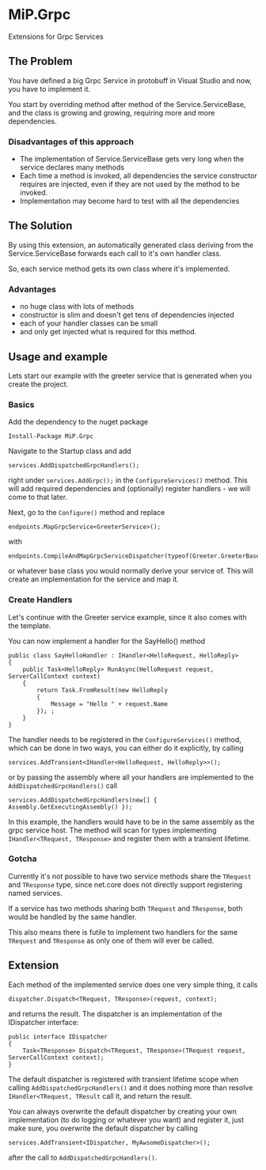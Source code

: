 # MiP.Grpc
Extensions for Grpc Services

## The Problem
You have defined a big Grpc Service in protobuff in Visual Studio and now, you have to implement it.

You start by overriding method after method of the Service.ServiceBase, and the class is growing and growing, requiring more and more dependencies.

### Disadvantages of this approach
* The implementation of Service.ServiceBase gets very long when the service declares many methods
* Each time a method is invoked, all dependencies the service constructor requires are injected, even if they are not used by the method to be invoked.
* Implementation may become hard to test with all the dependencies

## The Solution
By using this extension, an automatically generated class deriving from the Service.ServiceBase forwards each call to it's own handler class.

So, each service method gets its own class where it's implemented.

### Advantages
* no huge class with lots of methods
* constructor is slim and doesn't get tens of dependencies injected
* each of your handler classes can be small
* and only get injected what is required for this method.

## Usage and example
Lets start our example with the greeter service that is generated when you create the project.

### Basics
Add the dependency to the nuget package
```
Install-Package MiP.Grpc
```
Navigate to the Startup class and add
```
services.AddDispatchedGrpcHandlers();
```
right under `services.AddGrpc();` in the `ConfigureServices()` method.
This will add required dependencies and (optionally) register handlers - we will come to that later.

Next, go to the `Configure()` method and replace
```
endpoints.MapGrpcService<GreeterService>();
```
with
```
endpoints.CompileAndMapGrpcServiceDispatcher(typeof(Greeter.GreeterBase));
```
or whatever base class you would normally derive your service of. This will create an implementation for the service and map it.

### Create Handlers
Let's continue with the Greeter service example, since it also comes with the template.

You can now implement a handler for the SayHello() method
```
public class SayHelloHandler : IHandler<HelloRequest, HelloReply>
{
    public Task<HelloReply> RunAsync(HelloRequest request, ServerCallContext context)
    {
        return Task.FromResult(new HelloReply
        {
            Message = "Hello " + request.Name
        }); ;
    }
}
```
The handler needs to be registered in the `ConfigureServices()` method, which can be done in two ways, you can either do it explicitly, by calling
```
services.AddTransient<IHandler<HelloRequest, HelloReply>>();
```
or by passing the assembly where all your handlers are implemented to the `AddDispatchedGrpcHandlers()` call
```
services.AddDispatchedGrpcHandlers(new[] { Assembly.GetExecutingAssembly() });
```
In this example, the handlers would have to be in the same assembly as the grpc service host. The method will scan for types implementing `IHandler<TRequest, TResponse>` and register them with a transient lifetime.

### Gotcha
Currently it's not possible to have two service methods share the `TRequest` and `TResponse` type, since net.core does not directly support registering named services. 

If a service has two methods sharing both `TRequest` and `TResponse`, both would be handled by the same handler.

This also means there is futile to implement two handlers for the same `TRequest` and `TResponse` as only one of them will ever be called.

## Extension
Each method of the implemented service does one very simple thing, it calls 
```
dispatcher.Dispatch<TRequest, TResponse>(request, context);
```
and returns the result. The dispatcher is an implementation of the IDispatcher interface:
```
public interface IDispatcher
{
    Task<TResponse> Dispatch<TRequest, TResponse>(TRequest request, ServerCallContext context);
}
```
The default dispatcher is registered with transient lifetime scope when calling `AddDispatchedGrpcHandlers()` and it does nothing more than resolve `IHandler<TRequest, TResult` call it, and return the result.

You can always overwrite the default dispatcher by creating your own implementation (to do logging or whatever you want) and register it, just make sure, you overwrite the default dispatcher by calling
```
services.AddTransient<IDispatcher, MyAwsomeDispatcher>();
```
after the call to `AddDispatchedGrpcHandlers()`.
